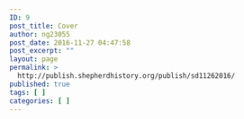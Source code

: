 ```yaml
---
ID: 9
post_title: Cover
author: ng23055
post_date: 2016-11-27 04:47:58
post_excerpt: ""
layout: page
permalink: >
  http://publish.shepherdhistory.org/publish/sd11262016/
published: true
tags: [ ]
categories: [ ]
---
```

<!-- Here be dragons.-->